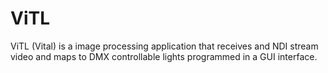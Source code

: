 # ViTL
ViTL (Vital) is a image processing application that receives and NDI stream video and maps to DMX controllable lights programmed in a GUI interface. 

